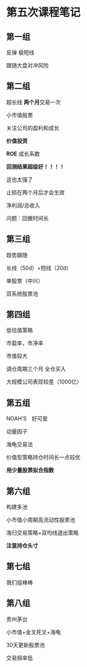 # 第五次课程笔记

## 第一组

反弹 极短线

跟随大盘对冲风险

## 第二组

超长线 **两个月**交易一次

小市值股票

关注公司的盈利和成长

**价值投资**

**ROE** 成长系数

**回测结果超级好！！！！**

这也太强了

止损在两个月后才会生效

净利润/总收入

问题：回撤时间长

## 第三组

趋势跟随

长线（50d）+短线（20d）

单股票（中兴）

双系统股票池

## 第四组

低估值策略

市盈率，市净率

市值较大

调仓周期三个月 全仓买入

大规模公司表现较差（1000亿）

## 第五组

NOAH‘S　好可爱

动量因子

海龟交易法

价值型策略持仓时间长一点较优

**用少量股票拟合指数**



## 第六组

构建多池

小市值小周期高流动性股票池

海归交易策略+双均线退出策略

**注意持仓头寸**



## 第七组

我们组棒棒



## 第八组

贵州茅台

小市值+金叉死叉+海龟

30天更新股票池

交易频率低











